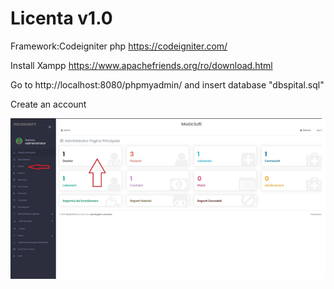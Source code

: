 # Licenta v1.0

Framework:Codeigniter php https://codeigniter.com/
 
Install Xampp https://www.apachefriends.org/ro/download.html


Go to http://localhost:8080/phpmyadmin/ and insert database "dbspital.sql"


Create an account

![](hhhh.png)
